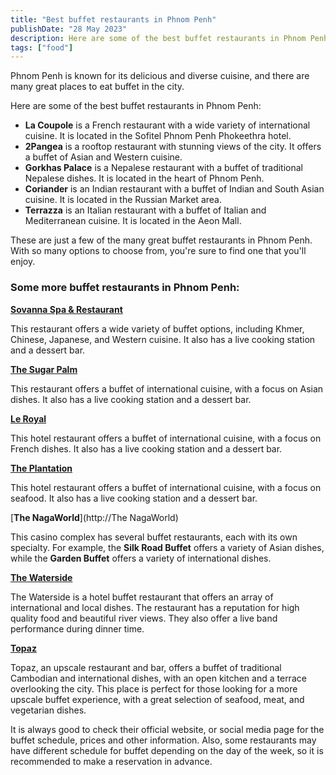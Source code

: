 ```yaml
---
title: "Best buffet restaurants in Phnom Penh"
publishDate: "28 May 2023"
description: Here are some of the best buffet restaurants in Phnom Penh
tags: ["food"]
---
```


Phnom Penh is known for its delicious and diverse cuisine, and there are many great places to eat buffet in the city.

Here are some of the best buffet restaurants in Phnom Penh:
* **La Coupole** is a French restaurant with a wide variety of international cuisine. It is located in the Sofitel Phnom Penh Phokeethra hotel.
* **2Pangea** is a rooftop restaurant with stunning views of the city. It offers a buffet of Asian and Western cuisine.
* **Gorkhas Palace** is a Nepalese restaurant with a buffet of traditional Nepalese dishes. It is located in the heart of Phnom Penh.
* **Coriander** is an Indian restaurant with a buffet of Indian and South Asian cuisine. It is located in the Russian Market area.
* **Terrazza** is an Italian restaurant with a buffet of Italian and Mediterranean cuisine. It is located in the Aeon Mall.

These are just a few of the many great buffet restaurants in Phnom Penh. With so many options to choose from, you're sure to find one that you'll enjoy.

### Some more buffet restaurants in Phnom Penh:

[**Sovanna Spa & Restaurant**](https://www.facebook.com/sovannarestaurant/)

This restaurant offers a wide variety of buffet options, including Khmer, Chinese, Japanese, and Western cuisine. It also has a live cooking station and a dessert bar.

[**The Sugar Palm**](https://www.thesugarpalm.com/)

This restaurant offers a buffet of international cuisine, with a focus on Asian dishes. It also has a live cooking station and a dessert bar.

[**Le Royal**](https://www.raffles.com/phnom-penh/dining/restaurant-le-royal/)

This hotel restaurant offers a buffet of international cuisine, with a focus on French dishes. It also has a live cooking station and a dessert bar.

[**The Plantation**](https://theplantation.asia/)

This hotel restaurant offers a buffet of international cuisine, with a focus on seafood. It also has a live cooking station and a dessert bar.

[**The NagaWorld**](http://The NagaWorld)

This casino complex has several buffet restaurants, each with its own specialty. For example, the **Silk Road Buffet** offers a variety of Asian dishes, while the **Garden Buffet** offers a variety of international dishes.

[**The Waterside**](https://www.facebook.com/thewaterside.bar/)

The Waterside is a hotel buffet restaurant that offers an array of international and local dishes. The restaurant has a reputation for high quality food and beautiful river views. They also offer a live band performance during dinner time.

[**Topaz**](https://topaz-restaurant.com/)

Topaz, an upscale restaurant and bar, offers a buffet of traditional Cambodian and international dishes, with an open kitchen and a terrace overlooking the city. This place is perfect for those looking for a more upscale buffet experience, with a great selection of seafood, meat, and vegetarian dishes.

It is always good to check their official website, or social media page for the buffet schedule, prices and other information. Also, some restaurants may have different schedule for buffet depending on the day of the week, so it is recommended to make a reservation in advance.
